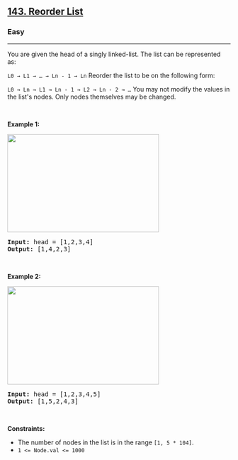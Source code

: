 <h2><a href="https://leetcode.com/problems/reorder-list/">143. Reorder List</a></h2><h3>Easy</h3><hr><div><p>You are given the head of a singly 
  linked-list. The list can be represented as:

<code>L0 → L1 → … → Ln - 1 → Ln</code>
Reorder the list to be on the following form:

<code>L0 → Ln → L1 → Ln - 1 → L2 → Ln - 2 → …</code>
You may not modify the values in the list's nodes. Only nodes themselves may be changed.</p>
  
  <p>&nbsp;</p>
<p><strong>Example 1:</strong></p>
<img alt="" src="https://assets.leetcode.com/uploads/2021/03/04/reorder1linked-list.jpg" style="width: 342px; height: 221px;">
<pre><strong>Input:</strong> head = [1,2,3,4]
<strong>Output:</strong> [1,4,2,3]
</pre>
  
  
  <p>&nbsp;</p>
<p><strong>Example 2:</strong></p>
<img alt="" src="https://assets.leetcode.com/uploads/2021/03/09/reorder2-linked-list.jpg" style="width: 342px; height: 221px;">
<pre><strong>Input:</strong> head = [1,2,3,4,5]
<strong>Output:</strong> [1,5,2,4,3]
</pre>
  
  <p>&nbsp;</p>
<p><strong>Constraints:</strong></p>

<ul>
	<li>The number of nodes in the list is in the range <code>[1, 5 * 104]</code>.</li>
	<li><code>1 <= Node.val <= 1000</code></li>
</ul>
</div>
